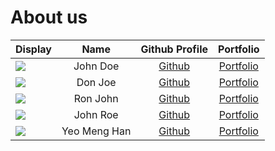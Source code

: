 # About us

Display |     Name     |        Github Profile         | Portfolio 
--------|:------------:|:-----------------------------:|:---------:
![](https://via.placeholder.com/100.png?text=Photo) |   John Doe   | [Github](https://github.com/) | [Portfolio](docs/team/johndoe.md)
![](https://via.placeholder.com/100.png?text=Photo) |   Don Joe    | [Github](https://github.com/) | [Portfolio](docs/team/johndoe.md)
![](https://via.placeholder.com/100.png?text=Photo) |   Ron John   | [Github](https://github.com/) | [Portfolio](docs/team/johndoe.md)
![](https://via.placeholder.com/100.png?text=Photo) |   John Roe   | [Github](https://github.com/) | [Portfolio](docs/team/johndoe.md)
![](https://via.placeholder.com/100.png?text=Photo) | Yeo Meng Han |          [Github](https://github.com/yeo-menghan)           | [Portfolio](https://linkedin.com/in/yeo-meng-han/)

